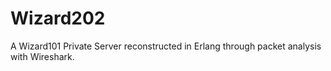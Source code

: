 # Wizard202
A Wizard101 Private Server reconstructed in Erlang through packet analysis with Wireshark.
